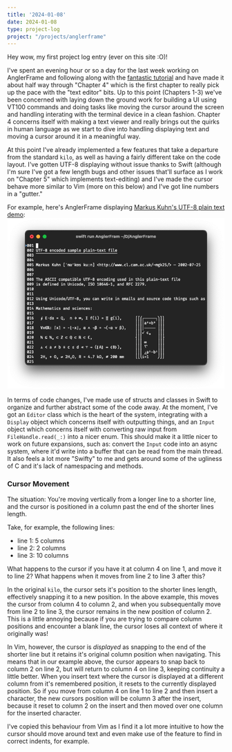 ```yaml
---
title: '2024-01-08'
date: 2024-01-08
type: project-log
project: "/projects/anglerframe"
---
```


Hey wow, my first project log entry (ever on this site :O)!

I've spent an evening hour or so a day for the last week working on AnglerFrame and following along with the [fantastic tutorial](https://viewsourcecode.org/snaptoken/kilo) and have made it about half way through "Chapter 4" which is the first chapter to really pick up the pace with the "text editor" bits. Up to this point (Chapters 1-3) we've been concerned with laying down the ground work for building a UI using VT100 commands and doing tasks like moving the cursor around the screen and handling interating with the terminal device in a clean fashion. Chapter 4 concerns itself with making a text viewer and really brings out the quirks in human language as we start to dive into handling displaying text and moving a cursor around it in a meaningful way.

At this point I've already implemented a few features that take a departure from the standard `kilo`, as well as having a fairly different take on the code layout. I've gotten UTF-8 displaying without issue thanks to Swift (although I'm sure I've got a few length bugs and other issues that'll surface as I work on "Chapter 5" which implements text-editing) and I've made the cursor behave more similar to Vim (more on this below) and I've got line numbers in a "gutter."

For example, here's AnglerFrame displaying [Markus Kuhn's UTF-8 plain text demo](https://www.cl.cam.ac.uk/~mgk25/ucs/examples/UTF-8-demo.txt):
![AnglerFrame Displaying a UTF-8 Sample File!](/assets/projects/anglerframe/2024-01-08-unicode.png)

In terms of code changes, I've made use of structs and classes in Swift to organize and further abstract some of the code away. At the moment, I've got an `Editor` class which is the heart of the system, integrating with a `Display` object which concerns itself with outputting things, and an `Input` object which concerns itself with converting raw input from `FileHandle.read(_:)` into a nicer enum. This should make it a little nicer to work on future expansions, such as: convert the `Input` code into an async system, where it'd write into a buffer that can be read from the main thread. It also feels a lot more "Swifty" to me and gets around some of the ugliness of C and it's lack of namespacing and methods.
### Cursor Movement
The situation: You're moving vertically from a longer line to a shorter line, and the cursor is positioned in a column past the end of the shorter lines length.

Take, for example, the following lines:
- line 1: 5 columns
- line 2: 2 columns
- line 3: 10 columns

What happens to the cursor if you have it at column 4 on line 1, and move it to line 2? What happens when it moves from line 2 to line 3 after this?

In the original `kilo`, the cursor sets it's position to the shorter lines length, effectively snapping it to a new position. In the above example, this moves the cursor from column 4 to column 2, and when you subsequentally move from line 2 to line 3, the cursor remains in the new position of column 2. This is a little annoying because if you are trying to compare column positions and encounter a blank line, the cursor loses all context of where it originally was!

In Vim, however, the cursor is _displayed_ as snapping to the end of the shorter line but it retains it's original column position when navigating. This means that in our example above, the cursor appears to snap back to column 2 on line 2, but will return to column 4 on line 3, keeping continuity a little better. When you insert text where the cursor is displayed at a different column from it's remembered position, it resets to the currently displayed position. So if you move from column 4 on line 1 to line 2 and then insert a character, the new cursors position will be column 3 after the insert, because it reset to column 2 on the insert and then moved over one column for the inserted character.

I've copied this behaviour from Vim as I find it a lot more intuitive to how the cursor should move around text and even make use of the feature to find in correct indents, for example.
